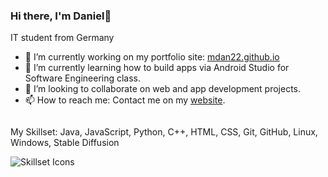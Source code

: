 ### Hi there, I'm Daniel👋
IT student from Germany
<!--
**mdan22/mdan22** is a ✨ _special_ ✨ repository because its `README.md` (this file) appears on your GitHub profile.

Here are some ideas to get you started:

- 🔭 I’m currently working on my portfolio site: <mdan22.github.io>
- 🌱 I’m currently learning ...
- 👯 I’m looking to collaborate on web and app development projects.
- 🤔 I’m looking for help with ...
- 💬 Ask me about ...
- 📫 How to reach me: ...
- 😄 Pronouns: ...
- ⚡ Fun fact: ...
-->

- 🔭 I’m currently working on my portfolio site: [mdan22.github.io](https://mdan22.github.io/)
- 🌱 I’m currently learning how to build apps via Android Studio for Software Engineering class.
- 👯 I’m looking to collaborate on web and app development projects.
- 📫 How to reach me: Contact me on my [website](https://mdan22.github.io/).

<p style="display: inline-block;">My Skillset: Java, JavaScript, Python, C++, HTML, CSS, Git, GitHub, Linux, Windows, Stable Diffusion</p>
<br />
<img src="https://skillicons.dev/icons?i=java,js,python,cpp,html,css,git,github,linux,windows" alt="Skillset Icons" style="display: inline-block;"/>
